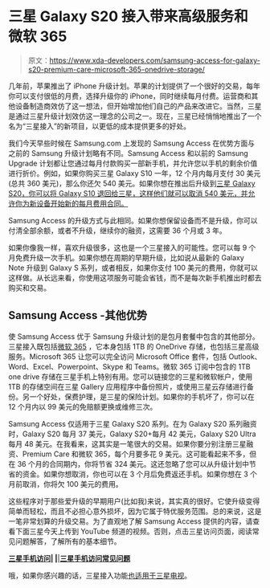 # 三星 Galaxy S20 接入带来高级服务和微软 365

> 原文：<https://www.xda-developers.com/samsung-access-for-galaxy-s20-premium-care-microsoft-365-onedrive-storage/>

几年前，苹果推出了 iPhone 升级计划。苹果的计划提供了一个很好的交易，每年你可以支付很低的月费，选择升级你的 iPhone，同时继续每月付费。运营商和其他设备制造商效仿了这一想法，但开始增加他们自己的产品来改进它。当然，三星是通过三星升级计划效仿这一理念的公司之一。现在，三星已经悄悄地推出了一个名为“三星接入”的新项目，以更低的成本提供更多的好处。

我们今天早些时候在 Samsung.com 上发现的 Samsung Access 在优势方面与之前的 Samsung 升级计划略有不同。Samsung Access 和以前的 Samsung Upgrade 计划都让您通过每月付款购买一部新手机，并允许您以手机的剩余价值进行折价。例如，如果你购买三星 Galaxy S10 一年，12 个月内每月支付 30 美元(总共 360 美元)，那么你还欠 540 美元。如果你想在推出后升级到[三星 Galaxy S20，你可以将 Galaxy S10 退回给三星，这样他们就可以取消 540 美元，并允许你为新设备开始新的每月费用合同。](https://www.xda-developers.com/samsung-galaxy-s20-specs-features-pricing-availability/)

Samsung Access 的升级方式与此相同。如果你想保留设备而不是升级，你可以付清全部余额，或者不升级，继续你的融资，这需要 36 个月或 3 年。

如果你像我一样，喜欢升级很多，这也是一个三星接入的可能性。您可以每 9 个月免费升级一次手机。如果你想在周期的早期升级，比如说从最新的 Galaxy Note 升级到 Galaxy S 系列，或者相反，如果你支付 100 美元的费用，你就可以这样做。从长远来看，你使用这项服务可能会省钱，而不是每次新手机推出时都去购买和交易。

## Samsung Access -其他优势

使 Samsung Access 优于 Samsung 升级计划的是包月套餐中包含的其他部分。三星接入既包括[微软 365](https://www.xda-developers.com/microsoft-365-family-safety-microsoft-teams-consumers/) ，它本身包括 1TB 的 OneDrive 存储，也包括三星高级服务。Microsoft 365 让您可以完全访问 Microsoft Office 套件，包括 Outlook、Word、Excel、Powerpoint、Skype 和 Teams。微软 365 订阅中包含的 1TB one drive 存储在三星手机上特别有用。您可以链接您的三星和微软帐户，使用 1TB 的存储空间在三星 Gallery 应用程序中备份照片，或使用三星云存储进行备份。另一个好处，保费护理，是三星的保险计划。如果你的手机坏了，你可以在 12 个月内以 99 美元的免赔额更换或维修三次。

Samsung Access 仅适用于三星 Galaxy S20 系列。在为 Galaxy S20 系列融资时，Galaxy S20 每月 37 美元，Galaxy S20+每月 42 美元，Galaxy S20 Ultra 每月 48 美元。在我看来，这其实是一笔很大的交易。如果你要分别注册三星融资、Premium Care 和微软 365，每个月要多花 9 美元。这可能看起来不多，但在 36 个月的合同期内，你将节省 324 美元。这还忽略了您可以从升级计划中节省的资金。如果你想取消，你也可以在 3 个月后免费返还手机。如果你想在 3 个月前取消，你将欠 100 美元的费用。

这些程序对于那些爱升级的早期用户(比如我)来说，其实真的很好。它使升级变得简单而轻松，而且不必担心意外损坏，因为它属于特优服务范围。总的来说，这是一笔非常划算的升级交易。为了直观地了解 Samsung Access 提供的内容，请查看下面三星今天上传到 YouTube 频道的视频。否则，点击三星访问页面，阅读常见问题解答，了解所有的基本细节。

**[三星手机访问](https://shop-links.co/link/?exclusive=1&publisher_slug=xda&article_name=Samsung+Access+program+quietly+launches+for+the+Galaxy+S20+with+Premium+Care+and+Microsoft+365+included&article_url=https%3A%2F%2Fwww.xda-developers.com%2Fsamsung-access-for-galaxy-s20-premium-care-microsoft-365-onedrive-storage%2F&u1=UUxdaUeUpU28522&url=https%3A%2F%2Fwww.samsung.com%2Fus%2Fshop%2Foffer-program%2F&ourl=https%3A%2F%2Fwww.samsung.com%2Fus%2Fshop%2Faccess%2Fmobile%2F)| |**|**[三星手机访问常见问题](https://shop-links.co/link/?exclusive=1&publisher_slug=xda&article_name=Samsung+Access+program+quietly+launches+for+the+Galaxy+S20+with+Premium+Care+and+Microsoft+365+included&article_url=https%3A%2F%2Fwww.xda-developers.com%2Fsamsung-access-for-galaxy-s20-premium-care-microsoft-365-onedrive-storage%2F&u1=UUxdaUeUpU28522&url=https%3A%2F%2Fwww.samsung.com%2Fus%2Fshop%2Faccess%2Fmobile%2Ffrequently-asked-questions%2F)**

哦，如果你感兴趣的话，三星接入功能[也适用于三星电视](https://shop-links.co/link/?exclusive=1&publisher_slug=xda&article_name=Samsung+Access+program+quietly+launches+for+the+Galaxy+S20+with+Premium+Care+and+Microsoft+365+included&article_url=https%3A%2F%2Fwww.xda-developers.com%2Fsamsung-access-for-galaxy-s20-premium-care-microsoft-365-onedrive-storage%2F&u1=UUxdaUeUpU28522&url=https%3A%2F%2Fwww.samsung.com%2Fus%2Fshop%2Fsubscription%2Ftv%2F&ourl=https%3A%2F%2Fwww.samsung.com%2Fus%2Fshop%2Faccess%2Ftv%2F)。